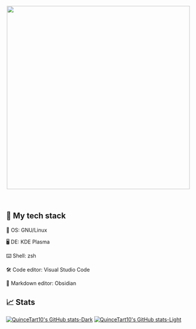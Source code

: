 <p align="center">
  <img src="https://github.com/QuinceTart10/QuinceTart10/assets/140733889/8d226cee-7663-4aef-9d21-1d9b91ed2037" width="500" />
</p>
<br>

## 📀 My tech stack
💾 OS: GNU/Linux

🖥️ DE: KDE Plasma

⌨️ Shell: zsh

🛠️ Code editor: Visual Studio Code

📄 Markdown editor: Obsidian

## 📈 Stats
[![QuinceTart10's GitHub stats-Dark](https://github-readme-stats.vercel.app/api?username=QuinceTart10&show_icons=true&theme=github_dark&height=200#gh-dark-mode-only)](https://github.com/anuraghazra/github-readme-stats#gh-dark-mode-only)
[![QuinceTart10's GitHub stats-Light](https://github-readme-stats.vercel.app/api?username=QuinceTart10&show_icons=true&theme=default&height=200#gh-light-mode-only)](https://github.com/anuraghazra/github-readme-stats#gh-light-mode-only)
